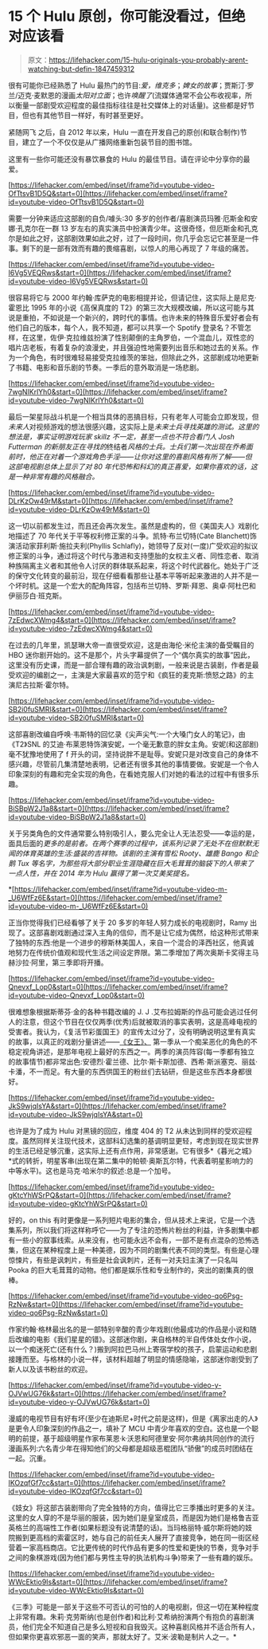 # 15 个 Hulu 原创，你可能没看过，但绝对应该看

> 原文：<https://lifehacker.com/15-hulu-originals-you-probably-arent-watching-but-defin-1847459312>

很有可能你已经熟悉了 Hulu 最热门的节目:*爱，维克多*；*婢女的故事*；贾斯汀·罗兰/迈克·麦默恩的漫画*太阳对立面*；也许*唤醒了*(流媒体通常不会公布收视率，所以衡量一部剧受欢迎程度的最佳指标往往是社交媒体上的对话量)。这些都是好节目，但也有其他节目一样好，有时甚至更好。

紧随网飞 之后，自 2012 年以来，Hulu 一直在开发自己的原创(和联合制作)节目，建立了一个不仅仅是从广播网络重新包装节目的图书馆。

这里有一些你可能还没有暴饮暴食的 Hulu 的最佳节目。请在评论中分享你的最爱。

 [https://lifehacker.com/embed/inset/iframe?id=youtube-video-OfTtsvB1D5Q&start=0](https://lifehacker.com/embed/inset/iframe?id=youtube-video-OfTtsvB1D5Q&start=0) 

需要一分钟来适应这部剧的自负/噱头:30 多岁的创作者/喜剧演员玛雅·厄斯金和安娜·孔克尔在一群 13 岁左右的真实演员中扮演青少年。这很奇怪，但厄斯金和孔克尔是如此之好，这部剧效果如此之好，过了一段时间，你几乎会忘记它甚至是一件事。剩下的是一部有效而有趣的畏缩喜剧，以惊人的用心再现了 7 年级的痛苦。

 [https://lifehacker.com/embed/inset/iframe?id=youtube-video-I6Vg5VEQRws&start=0](https://lifehacker.com/embed/inset/iframe?id=youtube-video-I6Vg5VEQRws&start=0) 

很容易将它与 2000 年约翰·库萨克的电影相提并论，但请记住，这实际上是尼克·霍恩比 1995 年的小说《高保真度的 T2》的第三次大规模改编，所以这可能与其说是重拍，不如说是一个新兴的，跨时代的事情。也许未来的特殊音乐爱好者会有他们自己的版本，每个人，我不知道，都可以共享一个 Spotify 登录名？不管怎样，在这里，佐伊·克拉维兹扮演了性别颠倒的主角罗伯，一个混血儿，双性恋的唱片店老板，有着复杂的浪漫史，并且强迫性地需要列出音乐和她过去的关系。作为一个角色，有时很难轻易接受克拉维茨的笨拙，但除此之外，这部剧成功地更新了书籍、电影和音乐剧的节奏。一季后的意外取消是一场悲剧。

 [https://lifehacker.com/embed/inset/iframe?id=youtube-video-7wgNIKrlYh0&start=0](https://lifehacker.com/embed/inset/iframe?id=youtube-video-7wgNIKrlYh0&start=0) 

最后一架星际战斗机是一个相当具体的恶搞目标，只有老年人可能会立即发现，但*未来人*对视频游戏的想法很感兴趣，这实际上是*未来士兵寻找英雄的测试。这里的想法是，事实证明游戏玩家 skillz 不一定，甚至一点也不符合看门人 Josh Futterman 的新朋友正在寻找的*终结者*风格的士兵。士兵们第一次出现在乔希面前时，他正在对着一个游戏角色手淫——让你对这里的喜剧风格有所了解——但这部电视剧总体上显示了对 80 年代恐怖和科幻的真正喜爱，如果你喜欢的话，这是一种非常有趣的风格融合。*

 [https://lifehacker.com/embed/inset/iframe?id=youtube-video-DLrKzOw49rM&start=0](https://lifehacker.com/embed/inset/iframe?id=youtube-video-DLrKzOw49rM&start=0) 

这一切以前都发生过，而且还会再次发生。虽然是虚构的，但《美国夫人》戏剧化地描述了 70 年代关于平等权利修正案的斗争。凯特·布兰切特(Cate Blanchett)饰演活动家菲利斯·施拉夫利(Phyllis Schlafly)，她领导了反对(一度)广受欢迎的拟议修正案的斗争，通过将这个时代与激进和支持堕胎的女权主义者、同性恋者、取消种族隔离主义者和其他令人讨厌的群体联系起来，将这个时代武器化。她处于广泛的保守文化转变的最前沿，现在仔细看看那些让基本平等听起来激进的人并不是一个坏时机。这是一个宏大的配角阵容，包括布兰切特、罗斯·拜恩、奥卓·阿杜巴和伊丽莎白·班克斯。

 [https://lifehacker.com/embed/inset/iframe?id=youtube-video-7zEdwcXWmg4&start=0](https://lifehacker.com/embed/inset/iframe?id=youtube-video-7zEdwcXWmg4&start=0) 

在过去的几年里，凯瑟琳大帝一直很受欢迎，这是由海伦·米伦主演的备受瞩目的 HBO 迷你剧开始的。这不是那个，片头字幕提供了一个“偶尔真实的故事”因此，这里没有历史课，而是一部合理有趣的政治讽刺剧，一般来说是古装剧，作者是最受欢迎的编剧之一，主演是大家最喜欢的范宁和《疯狂的麦克斯:愤怒之路》的主演尼古拉斯·霍尔特。

 [https://lifehacker.com/embed/inset/iframe?id=youtube-video-SB2i0fuSMRI&start=0](https://lifehacker.com/embed/inset/iframe?id=youtube-video-SB2i0fuSMRI&start=0) 

这部喜剧改编自呼唤·韦斯特的回忆录《尖声尖气:一个大嗓门女人的笔记》，由《T2》SNL 的艾迪·布莱恩特饰演安妮，一个毫无歉意的胖女主角。安妮(和这部剧)毫不犹豫地使用了 f 开头的词，坚持说胖不是耻辱。安妮只是对改变自己的身体不感兴趣，尽管前几集清楚地表明，记者还有很多其他的事情要做。安妮是一个令人印象深刻的有趣和完全实现的角色，在看她克服人们对她的看法的过程中有很多乐趣。

 [https://lifehacker.com/embed/inset/iframe?id=youtube-video-BiSBpW2J1a8&start=0](https://lifehacker.com/embed/inset/iframe?id=youtube-video-BiSBpW2J1a8&start=0) 

关于另类角色的文件通常要么特别吸引人，要么完全让人无法忍受——幸运的是，面具后面的*更多的是前者。在两个赛季的过程中，该系列记录了无处不在但默默无闻的体育英雄的生活:盛装的吉祥物。该剧的主演有雪松 Rooty、雄鹿 Bango 和企鹅 Tux 等名字，为那些将大部分职业生涯隐藏在巨大毛茸茸的脑袋下的人带来了一点人性，并在 2014 年为 Hulu 赢得了第一次艾美奖提名。*

 *[https://lifehacker.com/embed/inset/iframe?id=youtube-video-m-_U6WfFz6E&start=0](https://lifehacker.com/embed/inset/iframe?id=youtube-video-m-_U6WfFz6E&start=0) 

正当你觉得我们已经看够了关于 20 多岁的年轻人努力成长的电视剧时，Ramy 出现了。这部喜剧戏剧通过深入主角的信仰，而不是让它成为偶然，给这种形式带来了独特的东西:他是一个进步的穆斯林美国人，来自一个混合的泽西社区，他真诚地努力在传统价值观和现代生活之间设定界限。第二季增加了两次奥斯卡奖得主马赫沙拉·阿里，第三季即将开播。

 [https://lifehacker.com/embed/inset/iframe?id=youtube-video-Qnevxf_Lop0&start=0](https://lifehacker.com/embed/inset/iframe?id=youtube-video-Qnevxf_Lop0&start=0) 

很难想象根据斯蒂芬·金的各种书籍改编的 J. J .艾布拉姆斯的作品可能会逃过任何人的注意，但这个节目在仅仅两季(优秀)后就被取消的事实表明，这是高峰电视的受害者。我认为，《复活节彩蛋国王》的宣传太过分了，没有明确说明这里有真实的故事，以真正的戏剧分量讲述——[《女王》、](https://www.avclub.com/quiet-and-richly-creepy-the-queen-is-castle-rock-at-1828508685) 第一季从一个痴呆恶化的角色的不稳定视角讲述，是那年电视上最好的东西之一。两季的演员阵容(每一季都有独立的故事情节)都非常出色:安德烈·霍兰德、比尔·斯卡斯加德、西希·斯派塞克、丽兹·卡潘，不一而足。有大量的东西供国王的粉丝们去钻研，但是这些东西本身都很好。

 [https://lifehacker.com/embed/inset/iframe?id=youtube-video-JkS9wjqIsYA&start=0](https://lifehacker.com/embed/inset/iframe?id=youtube-video-JkS9wjqIsYA&start=0) 

也许是为了成为 Hulu 对黑镜的回应，维度 404 的 T2 从未达到同样的受欢迎程度。虽然同样关注现代技术，这部科幻选集的基调明显更轻，考虑到现在现实世界的生活已经足够沉重，这实际上还有点作用，非常感谢。它有很多*《暮光之城》*式的转折，明星客串(出现在第二集中的帕顿·奥斯瓦尔特，代表着明星影响力的中等水平)。这也是马克·哈米尔的叙述:总是一个加号。

 [https://lifehacker.com/embed/inset/iframe?id=youtube-video-gKtcYhWSrPQ&start=0](https://lifehacker.com/embed/inset/iframe?id=youtube-video-gKtcYhWSrPQ&start=0) 

好的，on this 有时更像是一系列短片电影的集合，但从技术上来说，它是一个选集系列，所以我们将这样称呼它——为了专注的恐怖片粉丝的利益，许多剧集中都有一些小的叙事线索。从来没有，也可能永远不会有，一部不是有点混杂的恐怖选集，但这在某种程度上是一种美德，因为不同的剧集代表不同的类型。有些是心理惊悚片，有些是讽刺片，有些是社会讽刺片，还有一对夫妇主演了一只名叫 Pooka 的巨大毛茸茸的动物。他们都是娱乐性和专业制作的，突出的剧集真的很棒。

 [https://lifehacker.com/embed/inset/iframe?id=youtube-video-qo6Psg-RzNw&start=0](https://lifehacker.com/embed/inset/iframe?id=youtube-video-qo6Psg-RzNw&start=0) 

作家约翰·格林最出名的是一部特别辛酸的青少年戏剧(他最成功的作品是小说和随后改编的电影《我们星星的错》。这部迷你剧，来自格林的半自传体处女作小说，以一个痴迷死亡(还有什么？)搬到阿拉巴马州上寄宿学校的孩子，启蒙运动和悲剧接踵而至。与格林的小说一样，该材料超越了明显的情感隐喻，这部迷你剧受到了新人以及该书粉丝的欢迎。

 [https://lifehacker.com/embed/inset/iframe?id=youtube-video-y-OJVwUG76k&start=0](https://lifehacker.com/embed/inset/iframe?id=youtube-video-y-OJVwUG76k&start=0) 

漫威的电视节目有好有坏(至少在迪斯尼+时代之前是这样)，但是《离家出走的人》是更令人印象深刻的作品之一，填补了 MCU 中青少年喜欢的空白。这也是一个聪明的前提，基于超级明星作家布莱恩·k·沃恩和阿德里安·阿尔弗纳共同创作的流行漫画系列:六名青少年在得知他们的父母都是超级恶棍团队“骄傲”的成员时团结在一起。沉重。

 [https://lifehacker.com/embed/inset/iframe?id=youtube-video-IKOzqfGf7cc&start=0](https://lifehacker.com/embed/inset/iframe?id=youtube-video-IKOzqfGf7cc&start=0) 

《妓女》将这部古装剧带向了完全独特的方向，值得比它三季播出时更多的关注。这里的女人穿的不是华丽的服装，因为她们是皇室成员，而是因为她们是格鲁吉亚英格兰的高端性工作者(如果标题没有说清楚的话)。当玛格丽特·威尔斯将她的妓院搬到更高档的索霍区时，她与自己的前任夫人展开了直接竞争，她在同一街区经营着一家高档商店。它比更传统的时代作品有更多的性爱和更快的节奏，竞争对手之间的象棋游戏(因为他们都与男性主导的执法机构斗争)带来了一些有趣的娱乐。

 [https://lifehacker.com/embed/inset/iframe?id=youtube-video-WWcEktio9Is&start=0](https://lifehacker.com/embed/inset/iframe?id=youtube-video-WWcEktio9Is&start=0) 

《三季》可能是一部关于这些不可否认的可怕的人的电视剧，但这一切在某种程度上非常有趣。朱莉·克劳斯纳(也是创作者)和比利·艾希纳扮演两个有抱负的喜剧演员，他们完全不知道自己是多么短视和自我毁灭。这种喜剧风格并不适合所有人，但如果你更喜欢邪恶一面的笑声，那就太好了。艾米·波勒是制片人之一。*